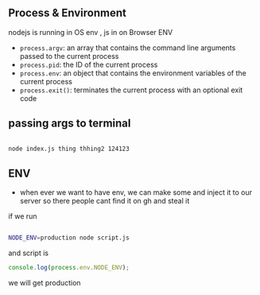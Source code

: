## Process & Environment

nodejs is running in OS env , js in on Browser ENV

- `process.argv`: an array that contains the command line arguments passed to the current process
- `process.pid`: the ID of the current process
- `process.env`: an object that contains the environment variables of the current process
- `process.exit()`: terminates the current process with an optional exit code

## passing args to terminal

```bash

node index.js thing thhing2 124123

```

## ENV

- when ever we want to have env, we can make some and inject it to our server so there people cant find it on gh and steal it

if we run

```bash

NODE_ENV=production node script.js

```

and script is

```js
console.log(process.env.NODE_ENV);
```

we will get production
